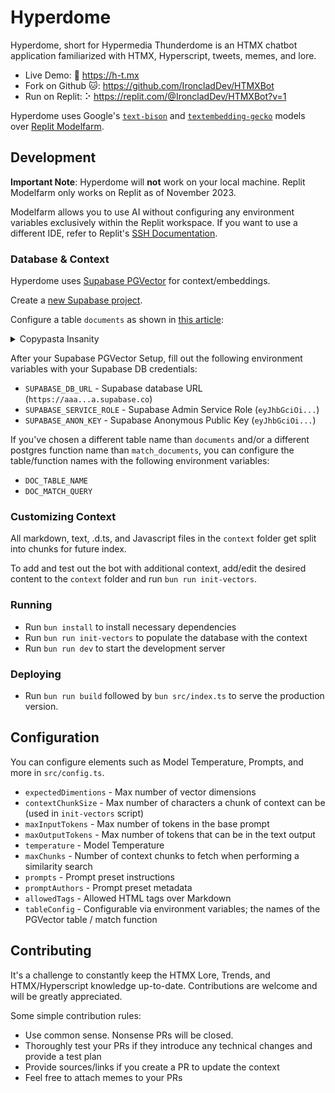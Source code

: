 # Hyperdome

Hyperdome, short for Hypermedia Thunderdome is an HTMX chatbot application familiarized with HTMX, Hyperscript, tweets, memes, and lore.

- Live Demo: 🔗 https://h-t.mx
- Fork on Github 🐱: https://github.com/IroncladDev/HTMXBot
- Run on Replit: ⠕ https://replit.com/@IroncladDev/HTMXBot?v=1

Hyperdome uses Google's [`text-bison`](https://cloud.google.com/vertex-ai/docs/generative-ai/model-reference/text) and [`textembedding-gecko`](https://cloud.google.com/vertex-ai/docs/generative-ai/model-reference/text-embeddings) models over [Replit Modelfarm](https://blog.replit.com/modelfarm).

## Development
**Important Note**: Hyperdome will **not** work on your local machine. Replit Modelfarm only works on Replit as of November 2023.

Modelfarm allows you to use AI without configuring any environment variables exclusively within the Replit workspace. If you want to use a different IDE, refer to Replit's [SSH Documentation](https://docs.replit.com/power-ups/ssh).

### Database & Context
Hyperdome uses [Supabase PGVector](https://supabase.com/docs/guides/database/extensions/pgvector) for context/embeddings. 

Create a [new Supabase project](https://supabase.com/dashboard/projects).

Configure a table `documents` as shown in [this article](https://supabase.com/blog/openai-embeddings-postgres-vector#:~:text=not%20using%20Python%3F-,Using%20PostgreSQL,-Enter%20pgvector%2C%20an):

<details>
  <summary>Copypasta Insanity</summary>
  
  (Just copy and paste all the code snippets into the SQL editor and run them)

  > ...
  >
  > First we'll enable the **Vector** extension. In Supabase, this can be done from the web portal through `Database` → `Extensions`. You can also do this in SQL by running:
  > ```sql
  > create extension vector;
  > ```
  >
  > Next let's create a table to store our documents and their embeddings:
  >
  > ```sql
  > create table documents (
  >   id bigserial primary key,
  >   content text,
  >   embedding vector(1536)
  > );
  > ```
  >
  > `pgvector` introduces a new data type called `vector`. In the code above, we create a column named `embedding` with the `vector` data type. The size of the vector defines how many dimensions the vector holds. OpenAI's `text-embedding-ada-002` model outputs 1536 dimensions, so we will use that for our vector size.
  >
  > ...
  >
  > Soon we're going to need to perform a similarity search over these embeddings. Let's create a function to do that:
  >
  > ```sql
  > create or replace function match_documents (
  >   query_embedding vector(1536),
  >   match_threshold float,
  >   match_count int
  > )
  > returns table (
  >   id bigint,
  >   content text,
  >   similarity float
  > )
  > language sql stable
  > as $$
  >   select
  >     documents.id,
  >     documents.content,
  >     1 - (documents.embedding <=> query_embedding) as similarity
  >   from documents
  >   where 1 - (documents.embedding <=> query_embedding) > match_threshold
  >   order by similarity desc
  >   limit match_count;
  > $$;
  > ```
  >
  > ...
  >
  > Once your table starts to grow with embeddings, you will likely want to add an index to speed up queries. Vector indexes are particularly important when you're ordering results because vectors are not grouped by similarity, so finding the closest by sequential scan is a resource-intensive operation.
  >
  > Each distance operator requires a different type of index. We expect to order by cosine distance, so we need `vector_cosine_ops` index. A good starting number of lists is 4 * sqrt(table_rows):
  >
  > ```sql
  > create index on documents using ivfflat (embedding vector_cosine_ops)
  > with
  >   (lists = 100);
  > ```
</details>

After your Supabase PGVector Setup, fill out the following environment variables with your Supabase DB credentials:

- `SUPABASE_DB_URL` - Supabase database URL (`https://aaa...a.supabase.co`)
- `SUPABASE_SERVICE_ROLE` - Supabase Admin Service Role (`eyJhbGciOi...`)
- `SUPABASE_ANON_KEY` - Supabase Anonymous Public Key (`eyJhbGciOi...`)

If you've chosen a different table name than `documents` and/or a different postgres function name than `match_documents`, you can configure the table/function names with the following environment variables:

- `DOC_TABLE_NAME`
- `DOC_MATCH_QUERY`

### Customizing Context
All markdown, text, .d.ts, and Javascript files in the `context` folder get split into chunks for future index.

To add and test out the bot with additional context, add/edit the desired content to the `context` folder and run `bun run init-vectors`.

### Running
- Run `bun install` to install necessary dependencies
- Run `bun run init-vectors` to populate the database with the context
- Run `bun run dev` to start the development server

### Deploying
- Run `bun run build` followed by `bun src/index.ts` to serve the production version.

## Configuration
You can configure elements such as Model Temperature, Prompts, and more in `src/config.ts`.

- `expectedDimentions` - Max number of vector dimensions
- `contextChunkSize` - Max number of characters a chunk of context can be (used in `init-vectors` script)
- `maxInputTokens` - Max number of tokens in the base prompt
- `maxOutputTokens` - Max number of tokens that can be in the text output
- `temperature` - Model Temperature
- `maxChunks` - Number of context chunks to fetch when performing a similarity search
- `prompts` - Prompt preset instructions
- `promptAuthors` - Prompt preset metadata
- `allowedTags` - Allowed HTML tags over Markdown
- `tableConfig` - Configurable via environment variables; the names of the PGVector table / match function

## Contributing
It's a challenge to constantly keep the HTMX Lore, Trends, and HTMX/Hyperscript knowledge up-to-date.  Contributions are welcome and will be greatly appreciated.

Some simple contribution rules:
- Use common sense. Nonsense PRs will be closed.
- Thoroughly test your PRs if they introduce any technical changes and provide a test plan
- Provide sources/links if you create a PR to update the context
- Feel free to attach memes to your PRs
